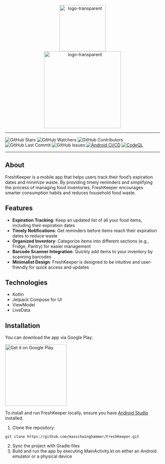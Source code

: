<div align="center">
    <a href="https://play.google.com/store/apps/details?id=com.freshkeeper">
      <img src="https://github.com/user-attachments/assets/04b829bc-c29d-4739-9c5d-530c13aecd26" width="150" height="150" alt="logo-transparent" />
    </a>
</div>
<div align="center">
    <a href="https://play.google.com/store/apps/details?id=com.freshkeeper">
      <img src="https://github.com/user-attachments/assets/a643742b-7e31-46ef-90f5-857bb57ceab1" width="250 "alt="logo-transparent" />
    </a>
</div>

---

![GitHub Stars](https://img.shields.io/github/stars/maxschwinghammer/FreshKeeper?style=social)
![GitHub Watchers](https://img.shields.io/github/watchers/maxschwinghammer/FreshKeeper?style=social)
![GitHub Contributors](https://img.shields.io/github/contributors/maxschwinghammer/FreshKeeper)
![GitHub Last Commit](https://img.shields.io/github/last-commit/maxschwinghammer/FreshKeeper)
![GitHub Issues](https://img.shields.io/github/issues/maxschwinghammer/FreshKeeper)
[![Android CI/CD](https://github.com/maxschwinghammer/FreshKeeper/actions/workflows/android.yml/badge.svg?branch=master)](https://github.com/maxschwinghammer/FreshKeeper/actions/workflows/android.yml)
[![CodeQL](https://github.com/maxschwinghammer/FreshKeeper/actions/workflows/codeql.yml/badge.svg?branch=master)](https://github.com/maxschwinghammer/FreshKeeper/actions/workflows/codeql.yml)

---

## About
FreshKeeper is a mobile app that helps users track their food’s expiration dates and minimize waste. By providing timely reminders and simplifying the process of managing food inventories, FreshKeeper encourages smarter consumption habits and reduces household food waste.

## Features
- **Expiration Tracking**: Keep an updated list of all your food items, including their expiration dates
- **Timely Notifications**: Get reminders before items reach their expiration dates to reduce waste
- **Organized Inventory**: Categorize items into different sections (e.g., Fridge, Pantry) for easier management
- **Barcode Scanner Integration**: Quickly add items to your inventory by scanning barcodes
- **Minimalist Design**: FreshKeeper is designed to be intuitive and user-friendly for quick access and updates

## Technologies
- Kotlin
- Jetpack Compose for UI
- ViewModel
- LiveData

## Installation
You can download the app via Google Play:
<p align="left">
  <a href="https://play.google.com/store/apps/details?id=com.freshkeeper">
    <img src="https://upload.wikimedia.org/wikipedia/commons/thumb/7/78/Google_Play_Store_badge_EN.svg/2560px-Google_Play_Store_badge_EN.svg.png" width="200" alt="Get it on Google Play" />
  </a>
</p>

To install and run FreshKeeper locally, ensure you have [Android Studio](https://developer.android.com/studio) installed. 

1. Clone the repository:
```
git clone https://github.com/maxschwinghammer/FreshKeeper.git
```
2. Sync the project with Gradle files
3. Build and run the app by executing MainActivity.kt on either an Android emulator or a physical device
